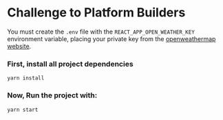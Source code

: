 # Challenge to Platform Builders

  You must create the `.env` file with the `REACT_APP_OPEN_WEATHER_KEY` environment variable, placing your private key from the [openweathermap website](https://openweathermap.org/).

  
<h3>First, install all project dependencies</h3>

```
yarn install
```

<h3>Now, Run the project with:</h3>

```
yarn start
```